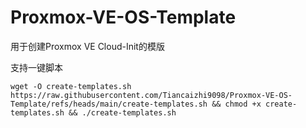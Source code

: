 # Proxmox-VE-OS-Template

用于创建Proxmox VE Cloud-Init的模版

支持一键脚本

```wget -O create-templates.sh https://raw.githubusercontent.com/Tiancaizhi9098/Proxmox-VE-OS-Template/refs/heads/main/create-templates.sh && chmod +x create-templates.sh && ./create-templates.sh```
